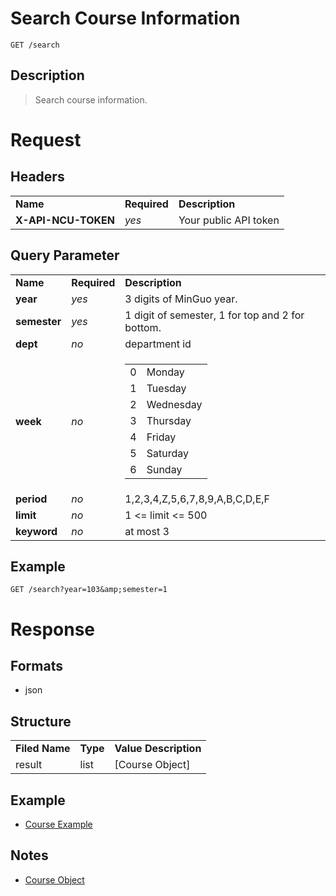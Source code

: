# Search Course Information

```
GET /search
```

## Description
> Search course information.

# Request
## Headers
<table>
  <tr>
    <td><b>Name</b></td>
    <td><b>Required</b></td>
    <td><b>Description</b></td>
  </tr>
  <tr>
    <td><b>X-API-NCU-TOKEN</b></td>
    <td><i>yes</i></td>
    <td>Your public API token</td>
  </tr>
</table>

## Query Parameter
<table>
  <tr>
    <td><b>Name</b></td>
    <td><b>Required</b></td>
    <td><b>Description</b></td>
  </tr>
  <tr>
	<td><b>year</b></td>
	<td><i>yes</i></td>
	<td>3 digits of MinGuo year.</td>
  </tr>
  <tr>
	<td><b>semester</b></td>
	<td><i>yes</i></td>
	<td>1 digit of semester, 1 for top and 2 for bottom.</td>
  </tr>
  <tr>
	<td><b>dept</b></td>
	<td><i>no</i></td>
	<td>department id</td>
  </tr>
  <tr>
	<td><b>week</b></td>
	<td><i>no</i></td>
	<td>
		<table>
			<tr>
				<td>0</td>
				<td>Monday</td>
			</tr>
			<tr>
				<td>1</td>
				<td>Tuesday</td>
			</tr>
			<tr>
				<td>2</td>
				<td>Wednesday</td>
			</tr>
			<tr>
				<td>3</td>
				<td>Thursday</td>
			</tr>
			<tr>
				<td>4</td>
				<td>Friday</td>
			</tr>
			<tr>
				<td>5</td>
				<td>Saturday</td>
			</tr>
			<tr>
				<td>6</td>
				<td>Sunday</td>
			</tr>
		</table>
	</td>
  </tr>
  <tr>
	<td><b>period</b></td>
	<td><i>no</i></td>
	<td>1,2,3,4,Z,5,6,7,8,9,A,B,C,D,E,F<td>
  </tr>
  <tr>
	<td><b>limit</b></td>
	<td><i>no</i></td>
	<td>1 &lt;= limit &lt;= 500</td>
  </tr>
  <tr>
	<td><b>keyword</b></td>
	<td><i>no</i></td>
	<td>at most 3</td>
  </tr>
</table>

## Example
```
GET /search?year=103&amp;semester=1
```

# Response

## Formats
- json

## Structure
<table>
    <tr>
		<td><b>Filed Name</b></td>
		<td><b>Type</b></td>
		<td><b>Value Description</b></td>
	</tr>
    <tr>
        <td>result</td>
        <td>list</td>
        <td>[Course Object]</td>
    </tr>
</table>

## Example
- [Course Example](course/course.md#example)

## Notes
- [Course Object](course/course.md#structure)